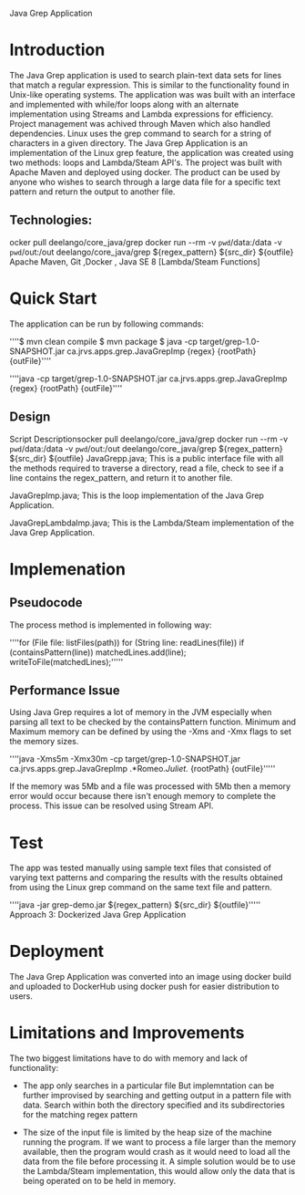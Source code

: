 Java Grep Application
# Introduction
The Java Grep application is used to search plain-text data sets for lines that match a regular expression. This is similar to the functionality found in Unix-like operating systems. The application was was built with an interface and implemented with while/for loops along with an alternate implementation using Streams and Lambda expressions for efficiency. Project management was achived through Maven which also handled dependencies.
Linux uses the grep command to search for a string of characters in a given directory. The Java Grep Application is an implementation of the Linux grep feature, the application was created using two methods: loops and Lambda/Steam API's. The project was built with Apache Maven and deployed using docker.
The product can be used by anyone who wishes to search through a large data file for a specific text pattern and return the output to another file.

## Technologies:
ocker pull deelango/core_java/grep
docker run --rm -v `pwd`/data:/data -v `pwd`/out:/out deelango/core_java/grep ${regex_pattern} ${src_dir} ${outfile}
Apache Maven, Git ,Docker , Java SE 8 [Lambda/Steam Functions] 

# Quick Start

The application can be run by following commands:

''''$ mvn clean compile
$ mvn package
$ java -cp target/grep-1.0-SNAPSHOT.jar ca.jrvs.apps.grep.JavaGrepImp {regex} {rootPath} {outFile}''''

''''java -cp target/grep-1.0-SNAPSHOT.jar ca.jrvs.apps.grep.JavaGrepImp {regex} {rootPath} {outFile}''''

## Design
Script Descriptionsocker pull deelango/core_java/grep
docker run --rm -v `pwd`/data:/data -v `pwd`/out:/out deelango/core_java/grep ${regex_pattern} ${src_dir} ${outfile}
JavaGrepp.java; This is a public interface file with all the methods required to traverse a directory, read a file, check to see if a line contains the regex_pattern, and return it to another file.

JavaGrepImp.java; This is the loop implementation of the Java Grep Application.

JavaGrepLambdaImp.java; This is the Lambda/Steam implementation of the Java Grep Application.

# Implemenation
## Pseudocode

The process method is implemented in following way:

''''for (File file: listFiles(path))
for (String line: readLines(file))
if (containsPattern(line))
matchedLines.add(line);
writeToFile(matchedLines);'''''

## Performance Issue

Using Java Grep requires a lot of memory in the JVM especially when parsing all text to be checked by the containsPattern function. Minimum and Maximum memory can be defined by using the -Xms and -Xmx flags to set the memory sizes.

''''java -Xms5m -Xmx30m -cp target/grep-1.0-SNAPSHOT.jar ca.jrvs.apps.grep.JavaGrepImp .*Romeo.*Juliet.* {rootPath} {outFile}'''''

If the memory was 5Mb and a file was processed with 5Mb then a memory error would occur because there isn't enough memory to complete the process.
This issue can be resolved using Stream API.

# Test

The app was tested manually using sample text files that consisted of varying text patterns and comparing the results with the results obtained from using the Linux grep command on the same text file and pattern.

 ''''java -jar grep-demo.jar ${regex_pattern} ${src_dir} ${outfile}'''''
Approach 3: Dockerized Java Grep Application

# Deployment
The Java Grep Application was converted into an image using docker build and uploaded to DockerHub using docker push for easier distribution to users.

# Limitations and Improvements
The two biggest limitations have to do with memory and lack of functionality:

- The app only searches in a particular file But implemntation can be further improvised by searching and getting output in a pattern file with data.
Search within both the directory specified and its subdirectories for the matching regex pattern

- The size of the input file is limited by the heap size of the machine running the program. If we want to process a file larger than the memory available, then the program would crash as it would need to load all the data from the file before processing it.
A simple solution would be to use the Lambda/Steam implementation, this would allow only the data that is being operated on to be held in memory.